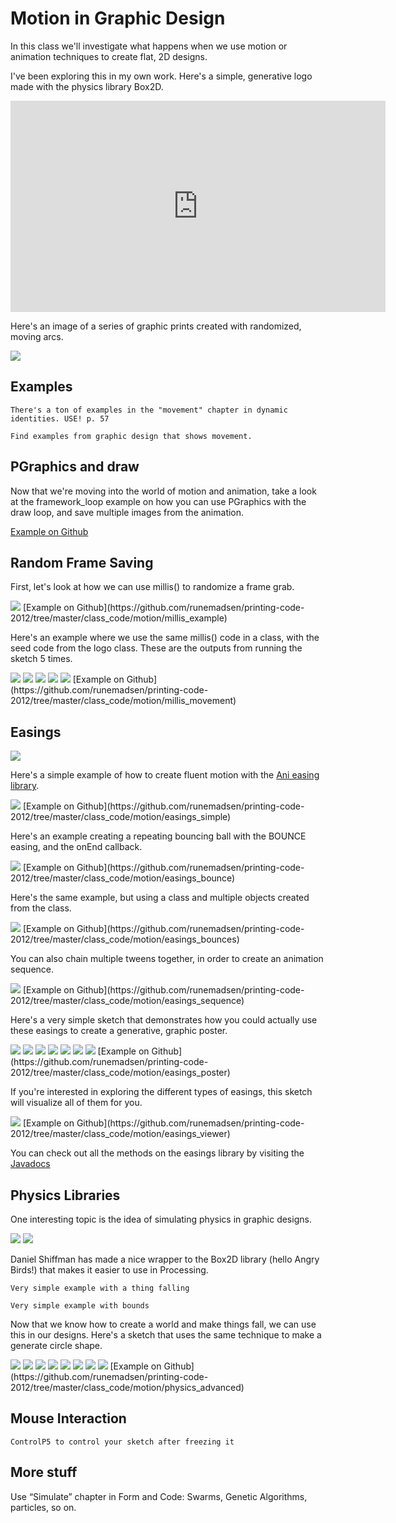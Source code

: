 Motion in Graphic Design
========================

In this class we'll investigate what happens when we use motion or animation techniques to create flat, 2D designs.

I've been exploring this in my own work. Here's a simple, generative logo made with the physics library Box2D.

<iframe src="http://player.vimeo.com/video/9513121?title=0&amp;byline=0&amp;portrait=0" width="600" height="338" frameborder="0" webkitAllowFullScreen mozallowfullscreen allowFullScreen data-slideshow="self"></iframe>

Here's an image of a series of graphic prints created with randomized, moving arcs.

<img src="http://runemadsen-2012.s3.amazonaws.com/printing-code-2012/motion/tiny_artist1_small.jpg" data-slideshow="http://runemadsen-2012.s3.amazonaws.com/printing-code-2012/motion/tiny_artist1.jpg" />

Examples
--------

	There's a ton of examples in the "movement" chapter in dynamic identities. USE! p. 57

	Find examples from graphic design that shows movement.

PGraphics and draw
------------------

Now that we're moving into the world of motion and animation, take a look at the framework_loop example on how you can use PGraphics with the draw loop, and save multiple images from the animation.

[Example on Github](https://github.com/runemadsen/printing-code-2012/tree/master/framework/draw_loop)


Random Frame Saving
-------------------

First, let's look at how we can use millis() to randomize a frame grab.

<img src="http://runemadsen-2012.s3.amazonaws.com/printing-code-2012/motion/millis_example_small.jpg" data-slideshow="http://runemadsen-2012.s3.amazonaws.com/printing-code-2012/motion/millis_example.png" />
[Example on Github](https://github.com/runemadsen/printing-code-2012/tree/master/class_code/motion/millis_example)

Here's an example where we use the same millis() code in a class, with the seed code from the logo class. These are the outputs from running the sketch 5 times.

<img src="http://runemadsen-2012.s3.amazonaws.com/printing-code-2012/motion/millis_movement1_small.jpg" data-slideshow="http://runemadsen-2012.s3.amazonaws.com/printing-code-2012/motion/millis_movement1.png" />

<img src="http://runemadsen-2012.s3.amazonaws.com/printing-code-2012/motion/millis_movement2_small.jpg" data-slideshow="http://runemadsen-2012.s3.amazonaws.com/printing-code-2012/motion/millis_movement2.png" />

<img src="http://runemadsen-2012.s3.amazonaws.com/printing-code-2012/motion/millis_movement3_small.jpg" data-slideshow="http://runemadsen-2012.s3.amazonaws.com/printing-code-2012/motion/millis_movement3.png" />

<img src="http://runemadsen-2012.s3.amazonaws.com/printing-code-2012/motion/millis_movement4_small.jpg" data-slideshow="http://runemadsen-2012.s3.amazonaws.com/printing-code-2012/motion/millis_movement4.png" />

<img src="http://runemadsen-2012.s3.amazonaws.com/printing-code-2012/motion/millis_movement5_small.jpg" data-slideshow="http://runemadsen-2012.s3.amazonaws.com/printing-code-2012/motion/millis_movement5.png" />
[Example on Github](https://github.com/runemadsen/printing-code-2012/tree/master/class_code/motion/millis_movement)


Easings
-------

<img src="http://runemadsen-2012.s3.amazonaws.com/printing-code-2012/motion/easingsheet_small.jpg" data-slideshow="http://runemadsen-2012.s3.amazonaws.com/printing-code-2012/motion/easingsheet.jpg" />

Here's a simple example of how to create fluent motion with the [Ani easing library](http://www.looksgood.de/libraries/Ani/).

<img src="http://runemadsen-2012.s3.amazonaws.com/printing-code-2012/motion/easings_simple_small.jpg" data-slideshow="http://runemadsen-2012.s3.amazonaws.com/printing-code-2012/motion/easings_simple.png" />
[Example on Github](https://github.com/runemadsen/printing-code-2012/tree/master/class_code/motion/easings_simple)

Here's an example creating a repeating bouncing ball with the BOUNCE easing, and the onEnd callback.

<img src="http://runemadsen-2012.s3.amazonaws.com/printing-code-2012/motion/easings_bounce_small.jpg" data-slideshow="http://runemadsen-2012.s3.amazonaws.com/printing-code-2012/motion/easings_bounce.png" />
[Example on Github](https://github.com/runemadsen/printing-code-2012/tree/master/class_code/motion/easings_bounce)

Here's the same example, but using a class and multiple objects created from the class.

<img src="http://runemadsen-2012.s3.amazonaws.com/printing-code-2012/motion/easings_bounces_small.jpg" data-slideshow="http://runemadsen-2012.s3.amazonaws.com/printing-code-2012/motion/easings_bounces.png" />
[Example on Github](https://github.com/runemadsen/printing-code-2012/tree/master/class_code/motion/easings_bounces)

You can also chain multiple tweens together, in order to create an animation sequence. 

<img src="http://runemadsen-2012.s3.amazonaws.com/printing-code-2012/motion/easings_bounce_small.jpg" data-slideshow="http://runemadsen-2012.s3.amazonaws.com/printing-code-2012/motion/easings_bounce.png" />
[Example on Github](https://github.com/runemadsen/printing-code-2012/tree/master/class_code/motion/easings_sequence)

Here's a very simple sketch that demonstrates how you could actually use these easings to create a generative, graphic poster.

<img src="http://runemadsen-2012.s3.amazonaws.com/printing-code-2012/motion/easings_poster1_small.jpg" data-slideshow="http://runemadsen-2012.s3.amazonaws.com/printing-code-2012/motion/easings_poster1.png" />

<img src="http://runemadsen-2012.s3.amazonaws.com/printing-code-2012/motion/easings_poster2_small.jpg" data-slideshow="http://runemadsen-2012.s3.amazonaws.com/printing-code-2012/motion/easings_poster2.png" />

<img src="http://runemadsen-2012.s3.amazonaws.com/printing-code-2012/motion/easings_poster3_small.jpg" data-slideshow="http://runemadsen-2012.s3.amazonaws.com/printing-code-2012/motion/easings_poster3.png" />

<img src="http://runemadsen-2012.s3.amazonaws.com/printing-code-2012/motion/easings_poster4_small.jpg" data-slideshow="http://runemadsen-2012.s3.amazonaws.com/printing-code-2012/motion/easings_poster4.png" />

<img src="http://runemadsen-2012.s3.amazonaws.com/printing-code-2012/motion/easings_poster5_small.jpg" data-slideshow="http://runemadsen-2012.s3.amazonaws.com/printing-code-2012/motion/easings_poster5.png" />

<img src="http://runemadsen-2012.s3.amazonaws.com/printing-code-2012/motion/easings_poster6_small.jpg" data-slideshow="http://runemadsen-2012.s3.amazonaws.com/printing-code-2012/motion/easings_poster6.png" />

<img src="http://runemadsen-2012.s3.amazonaws.com/printing-code-2012/motion/easings_poster7_small.jpg" data-slideshow="http://runemadsen-2012.s3.amazonaws.com/printing-code-2012/motion/easings_poster7.png" />
[Example on Github](https://github.com/runemadsen/printing-code-2012/tree/master/class_code/motion/easings_poster)

If you're interested in exploring the different types of easings, this sketch will visualize all of them for you.

<img src="http://runemadsen-2012.s3.amazonaws.com/printing-code-2012/motion/easings_viewer_small.jpg" data-slideshow="http://runemadsen-2012.s3.amazonaws.com/printing-code-2012/motion/easings_viewer.png" />
[Example on Github](https://github.com/runemadsen/printing-code-2012/tree/master/class_code/motion/easings_viewer)

You can check out all the methods on the easings library by visiting the [Javadocs](http://www.looksgood.de/libraries/Ani/reference/index.html)


Physics Libraries
-----------------

One interesting topic is the idea of simulating physics in graphic designs.

<img src="http://runemadsen-2012.s3.amazonaws.com/printing-code-2012/form/rand_random1_small.jpg" data-slideshow="http://runemadsen-2012.s3.amazonaws.com/printing-code-2012/form/rand_random1.jpg" />

<img src="http://runemadsen-2012.s3.amazonaws.com/printing-code-2012/form/rand_random2_small.jpg" data-slideshow="http://runemadsen-2012.s3.amazonaws.com/printing-code-2012/form/rand_random2.jpg" />

Daniel Shiffman has made a nice wrapper to the Box2D library (hello Angry Birds!) that makes it easier to use in Processing.

	Very simple example with a thing falling

	Very simple example with bounds

Now that we know how to create a world and make things fall, we can use this in our designs. Here's a sketch that uses the same technique to make a generate circle shape.

<img src="http://runemadsen-2012.s3.amazonaws.com/printing-code-2012/motion/physics_advanced1_small.jpg" data-slideshow="http://runemadsen-2012.s3.amazonaws.com/printing-code-2012/motion/physics_advanced1.png" />

<img src="http://runemadsen-2012.s3.amazonaws.com/printing-code-2012/motion/physics_advanced2_small.jpg" data-slideshow="http://runemadsen-2012.s3.amazonaws.com/printing-code-2012/motion/physics_advanced2.png" />

<img src="http://runemadsen-2012.s3.amazonaws.com/printing-code-2012/motion/physics_advanced3_small.jpg" data-slideshow="http://runemadsen-2012.s3.amazonaws.com/printing-code-2012/motion/physics_advanced3.png" />

<img src="http://runemadsen-2012.s3.amazonaws.com/printing-code-2012/motion/physics_advanced4_small.jpg" data-slideshow="http://runemadsen-2012.s3.amazonaws.com/printing-code-2012/motion/physics_advanced4.jpg" />

<img src="http://runemadsen-2012.s3.amazonaws.com/printing-code-2012/motion/physics_advanced5_small.jpg" data-slideshow="http://runemadsen-2012.s3.amazonaws.com/printing-code-2012/motion/physics_advanced5.png" />

<img src="http://runemadsen-2012.s3.amazonaws.com/printing-code-2012/motion/physics_advanced6_small.jpg" data-slideshow="http://runemadsen-2012.s3.amazonaws.com/printing-code-2012/motion/physics_advanced6.png" />

<img src="http://runemadsen-2012.s3.amazonaws.com/printing-code-2012/motion/physics_advanced7_small.jpg" data-slideshow="http://runemadsen-2012.s3.amazonaws.com/printing-code-2012/motion/physics_advanced7.png" />

<img src="http://runemadsen-2012.s3.amazonaws.com/printing-code-2012/motion/physics_advanced8_small.jpg" data-slideshow="http://runemadsen-2012.s3.amazonaws.com/printing-code-2012/motion/physics_advanced8.png" />
[Example on Github](https://github.com/runemadsen/printing-code-2012/tree/master/class_code/motion/physics_advanced)


Mouse Interaction
-----------------

	ControlP5 to control your sketch after freezing it


More stuff
----------

Use “Simulate” chapter in Form and Code: Swarms, Genetic Algorithms, particles, so on.